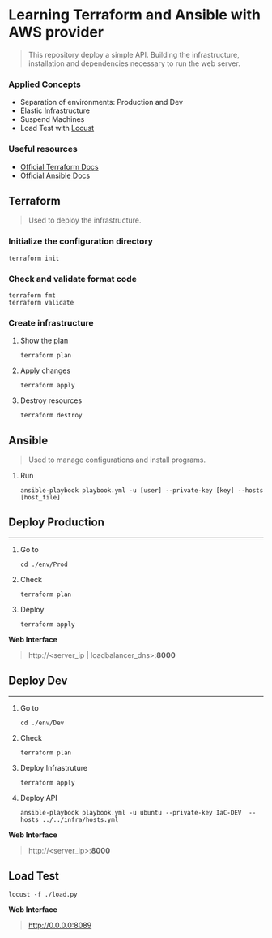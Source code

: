 # Learning Terraform and Ansible with AWS provider

> This repository deploy a simple API. Building the infrastructure, installation and dependencies necessary to run the web server.

### Applied Concepts

- Separation of environments: Production and Dev
- Elastic Infrastructure
- Suspend Machines
- Load Test with [Locust](https://locust.io/)

### Useful resources

- [Official Terraform Docs](https://developer.hashicorp.com/terraform/tutorials/aws-get-started)
- [Official Ansible Docs](https://docs.ansible.com/ansible/latest/getting_started/index.html)

## Terraform

> Used to deploy the infrastructure.

### Initialize the configuration directory

```
terraform init
```

### Check and validate format code

```
terraform fmt
terraform validate
```

### Create infrastructure

1. Show the plan

   ```
   terraform plan
   ```

2. Apply changes

   ```
   terraform apply
   ```

3. Destroy resources
   ```
   terraform destroy
   ```

## Ansible

> Used to manage configurations and install programs.

1. Run
   ```
   ansible-playbook playbook.yml -u [user] --private-key [key] --hosts [host_file]
   ```

## Deploy Production

---

1. Go to
   ```
   cd ./env/Prod
   ```
2. Check
   ```
   terraform plan
   ```
3. Deploy
   ```
   terraform apply
   ```

**Web Interface**

> http://<server_ip | loadbalancer_dns>:**8000**

## Deploy Dev

---

1. Go to
   ```
   cd ./env/Dev
   ```
2. Check
   ```
   terraform plan
   ```
3. Deploy Infrastruture
   ```
   terraform apply
   ```
4. Deploy API
   ```
   ansible-playbook playbook.yml -u ubuntu --private-key IaC-DEV  --hosts ../../infra/hosts.yml
   ```

**Web Interface**

> http://<server_ip>:**8000**

## Load Test

```
locust -f ./load.py
```

**Web Interface**

> http://0.0.0.0:8089